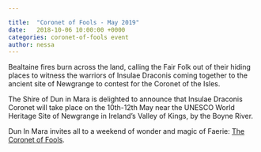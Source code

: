 ```yaml
---

title:  "Coronet of Fools - May 2019"
date:   2018-10-06 10:00:00 +0000
categories: coronet-of-fools event
author: nessa
---
```

Bealtaine fires burn across the land, calling the Fair Folk out of their hiding places to witness the warriors of Insulae Draconis coming together to the ancient site of Newgrange to contest for the Coronet of the Isles.


The Shire of Dun in Mara is delighted to announce that Insulae Draconis Coronet will take place on the 10th-12th May near the UNESCO World Heritage Site of Newgrange in Ireland’s Valley of Kings, by the Boyne River.

Dun In Mara invites all to a weekend of wonder and magic of Faerie:
[The Coronet of Fools](/events/2019/coronet/).